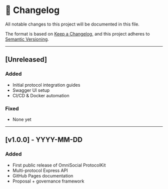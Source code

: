 # 📜 Changelog

All notable changes to this project will be documented in this file.

The format is based on [Keep a Changelog](https://keepachangelog.com/),
and this project adheres to [Semantic Versioning](https://semver.org/).

---

## [Unreleased]

### Added
- Initial protocol integration guides
- Swagger UI setup
- CI/CD & Docker automation

### Fixed
- None yet

---

## [v1.0.0] - YYYY-MM-DD

### Added
- First public release of OmniSocial ProtocolKit
- Multi-protocol Express API
- GitHub Pages documentation
- Proposal + governance framework

